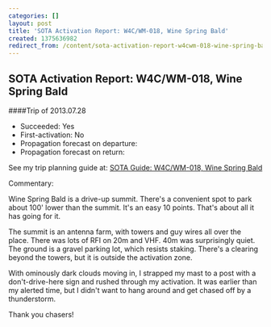 ```yaml
---
categories: []
layout: post
title: 'SOTA Activation Report: W4C/WM-018, Wine Spring Bald'
created: 1375636982
redirect_from: /content/sota-activation-report-w4cwm-018-wine-spring-bald
---
```


SOTA Activation Report: W4C/WM-018, Wine Spring Bald
----------------------------------------------
####Trip of 2013.07.28
* Succeeded: Yes
* First-activation: No
* Propagation forecast on departure:
* Propagation forecast on return:

See my trip planning guide at: [SOTA Guide: W4C/WM-018, Wine Spring Bald](http://k4kpk.com/content/sota-guide-w4cwm-018-wine-spring-bald)


Commentary:

Wine Spring Bald is a drive-up summit.  There's a convenient spot to park about 100' lower than the summit.  It's an easy 10 points.  That's about all it has going for it.  

The summit is an antenna farm, with towers and guy wires all over the place.  There was lots of RFI on 20m and VHF.  40m was surprisingly quiet.  The ground is a gravel parking lot, which resists staking.  There's a clearing beyond the towers, but it is outside the activation zone.  

With ominously dark clouds moving in, I strapped my mast to a post with a don't-drive-here sign and rushed through my activation.  It was earlier than my alerted time, but I didn't want to hang around and get chased off by a thunderstorm.  

Thank you chasers!
